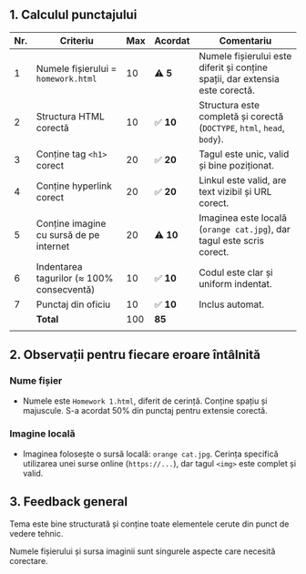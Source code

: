 ## 1. Calculul punctajului

| Nr. | Criteriu                                                    | Max | Acordat | Comentariu                                                                  |
|-----|-------------------------------------------------------------|-----|---------|----------------------------------------------------------------------------|
| 1   | Numele fișierului = `homework.html`                         | 10  | ⚠️ **5**  | Numele fișierului este diferit și conține spații, dar extensia este corectă. |
| 2   | Structura HTML corectă                                      | 10  | ✅ **10** | Structura este completă și corectă (`DOCTYPE`, `html`, `head`, `body`).     |
| 3   | Conține tag `<h1>` corect                                   | 20  | ✅ **20** | Tagul este unic, valid și bine poziționat.                                  |
| 4   | Conține hyperlink corect                                    | 20  | ✅ **20** | Linkul este valid, are text vizibil și URL corect.                          |
| 5   | Conține imagine cu sursă de pe internet                     | 20  | ⚠️ **10** | Imaginea este locală (`orange cat.jpg`), dar tagul este scris corect.       |
| 6   | Indentarea tagurilor (≈ 100% consecventă)                   | 10  | ✅ **10** | Codul este clar și uniform indentat.                                        |
| 7   | Punctaj din oficiu                                          | 10  | ✅ **10** | Inclus automat.                                                             |
|     | **Total**                                                   |100  | **85**   |                                                                            |
                                                                   |

## 2. Observații pentru fiecare eroare întâlnită
### Nume fișier
- Numele este `Homework 1.html`, diferit de cerință. Conține spațiu și majuscule. S-a acordat 50% din punctaj pentru extensie corectă.

### Imagine locală
- Imaginea folosește o sursă locală: `orange cat.jpg`. Cerința specifică utilizarea unei surse online (`https://...`), dar tagul `<img>` este complet și valid.


## 3. Feedback general
Tema este bine structurată și conține toate elementele cerute din punct de vedere tehnic. 

Numele fișierului și sursa imaginii sunt singurele aspecte care necesită corectare.
